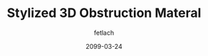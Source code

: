 ---
layout: post
title:  "Stylized 3D Obstruction Materal"
summary: "how to use world position offset to get out of the way"
author: fetlach
date: '2099-03-24'
category: ['wip']
tags: project
thumbnail: /assets/img/post_neography/VagaboundND.png
keywords: UX, Shaders, Unreal Engine, Materials, VFX
usemathjax: false
permalink: /blog/wpo-obstruction-3-24-2025/
---